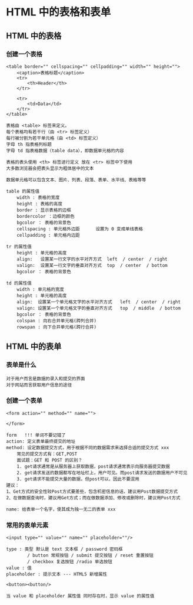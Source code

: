 # HTML 中的表格和表单

## HTML 中的表格

### 创建一个表格

    <table border="" cellspacing="" cellpadding="" width="" height="">
    	<caption>表格标题</caption>
    	<tr>
    		<th>Header</th>
    	</tr>
    
    	<tr>
    		<td>Data</td>
    	</tr>
    </table>
    
    表格由 <table> 标签来定义。
    每个表格均有若干行（由 <tr> 标签定义）
    每行被分割为若干单元格（由 <td> 标签定义）
    字母 th 指表格列标题
    字母 td 指表格数据（table data），即数据单元格的内容
    
    表格的表头使用 <th> 标签进行定义 放在 <tr> 标签中下使用
    大多数浏览器会把表头显示为粗体居中的文本
    
    数据单元格可以包含文本、图片、列表、段落、表单、水平线、表格等等
    
    table 的属性值
    	width : 表格的宽度
    	height : 表格的高度
    	border : 显示表格的边框
    	bordercolor ：边框的颜色
    	bgcolor ： 表格的背景色
    	cellspacing : 单元格外边距      设置为 0 变成单线表格
    	cellpadding : 单元格内边距
    
    tr 的属性值
    	height : 单元格的高度
    	align:   设置某一行文字的水平对齐方式  left  / center  / right
    	valign:  设置某一行文字的垂直对齐方式  top  / center  / bottom
    	bgcolor ： 表格的背景色
    
    td 的属性值
    	width : 单元格的宽度
    	height : 单元格的高度
    	align:  设置某一个单元格文字的水平对齐方式   left  / center  / right
        valign: 设置某一个单元格文字的垂直对齐方式   top  / middle  / bottom
        bgcolor ： 表格的背景色
    	colspan : 向右合并单元格(跨列合并)
    	rowspan : 向下合并单元格(跨行合并)

## HTML 中的表单

### 表单是什么

    对于用户而言是数据的录入和提交的界面
    对于网站而言获取用户信息的途径

### 创建一个表单

    <form action="" method="" name="">
    
    </form>
    
    form   !!! 单词不要记错了
    action: 定义表单最终提交的地址
    method:	设定数据提交方式，用于根据不同的数据需求来选择合适的提交方式 xxx
    	常见的提交方式有：GET,POST
    	面试题：GET 和 POST 的区别？
    	1. get请求通常是从服务器上获取数据，post请求通常表示向服务器提交数据
    	2. get请求发送的数据都写在地址栏上，用户可见。而post请求发送的数据用户不可见
    	3. get请求不能提交大量的数据，但post可以，因此不要混用
    建议：
    1、Get方式的安全性较Post方式要差些，包含机密信息的话，建议用Post数据提交方式
    2、在做数据查询时，建议用Get方式；而在做数据添加、修改或删除时，建议用Post方式
    
    name: 给表单一个名字，使其成为独一无二的表单 xxx

### 常用的表单元素

    <input type="" value="" name="" placeholder=""/>
    
    type : 类型 默认是 text 文本框 / password 密码框
    		/ button 常规按钮 / submit 提交按钮 / reset 重置按钮
    		/ checkbox 复选按钮 /radio 单选按钮
    value : 值
    placeholder : 提示文本 --- HTML5 新增属性
    
    <button><button/>
    
    当 value 和 placeholder 属性值 同时存在时，显示 value 的属性值

